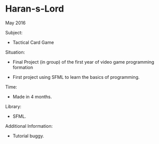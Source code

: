 # Haran-s-Lord

May 2016

Subject:

-   Tactical Card Game

Situation:

-   Final Project (in group) of the first year of video game programming formation

-   First project using SFML to learn the basics of programming.

Time:

-   Made in 4 months.

Library:

-   SFML.

Additional Information:

-   Tutorial buggy.
